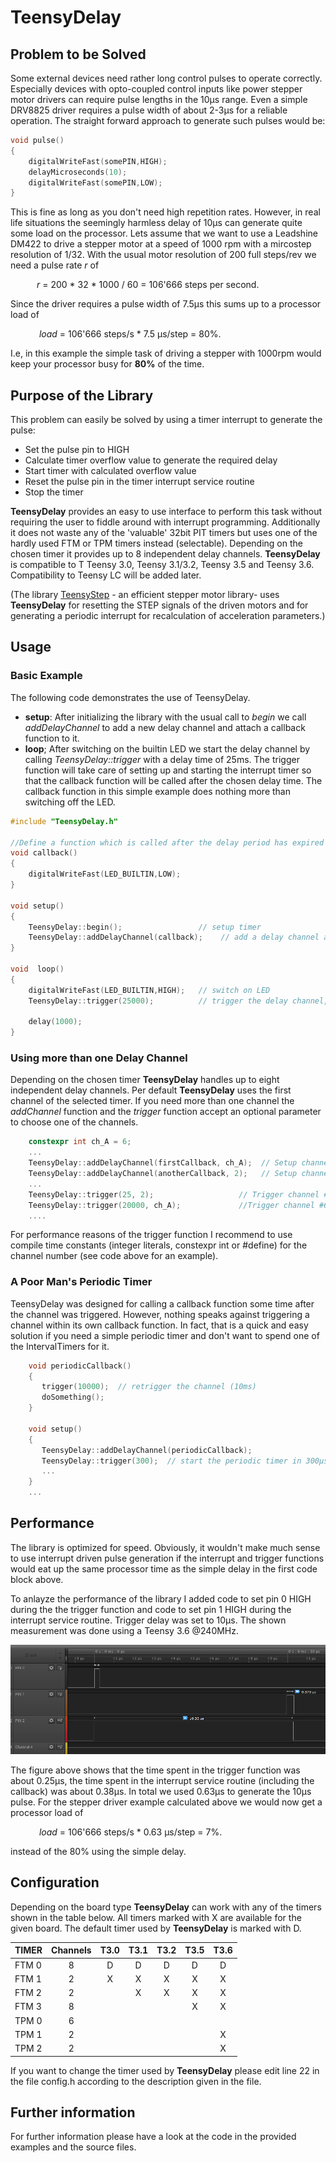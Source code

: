 # TeensyDelay
## Problem to be Solved 


Some external devices need rather long control pulses to operate correctly. Especially devices with opto-coupled control inputs like power stepper motor drivers can require pulse lengths in the 10µs range. Even a simple DRV8825 driver requires a pulse width of about 2-3µs for a reliable operation. The straight forward approach to generate such pulses would be:
```c++
void pulse()
{
	digitalWriteFast(somePIN,HIGH);
	delayMicroseconds(10);
	digitalWriteFast(somePIN,LOW);
}
```
This is fine as long as you don't need high repetition rates. However, in real life situations the seemingly harmless delay of 10µs can generate quite some load on the processor. Lets assume that we want to use a Leadshine DM422 to drive a stepper motor at a speed of 1000 rpm with a mircostep resolution of 1/32. With the usual motor resolution of 200 full steps/rev we need a pulse rate *r* of

&emsp;&emsp;&emsp;*r* = 200 * 32 * 1000 / 60 = 106'666  steps per second.

Since the driver requires a pulse width of 7.5µs this sums up to a processor load of

&emsp;&emsp;&emsp; *load* = 106'666 steps/s * 7.5 µs/step = 80%.

I.e, in this example the simple task of driving a stepper with 1000rpm would  keep your processor busy for **80%** of the time. 

## Purpose of the Library
This problem can easily be solved  by using a timer interrupt to generate the pulse:
- Set the pulse pin to HIGH
- Calculate timer overflow value to generate the required delay 
- Start timer with calculated overflow value
- Reset the pulse pin in the timer interrupt service routine
- Stop the timer

**TeensyDelay** provides an easy to use interface to perform this task without requiring the user to fiddle around with interrupt programming. Additionally it does not waste any of the 'valuable' 32bit PIT timers but uses one of the hardly used FTM or TPM timers instead (selectable). Depending on the chosen timer it provides up to 8 independent delay channels. **TeensyDelay** is compatible to T Teensy 3.0, Teensy 3.1/3.2, Teensy 3.5 and Teensy 3.6. Compatibility to Teensy LC will be added later.

(The library [TeensyStep](https://github.com/luni64/TeensyStep) - an efficient stepper motor library- uses **TeensyDelay** for resetting the STEP signals of the driven motors and for generating a periodic interrupt for recalculation of acceleration parameters.)

## Usage
###  Basic Example
The following code demonstrates the use of TeensyDelay.

- **setup**: After initializing the library with the usual call to *begin*  we call *addDelayChannel* to add a new delay channel and attach a callback function to it. 
- **loop**; After switching on the builtin LED we start the delay channel by calling *TeensyDelay::trigger* with a delay time of 25ms. The trigger function will take care of setting up and starting the interrupt timer so that the callback function will be called after the chosen delay time. The callback function in this simple example does nothing more than switching off the LED.  
```c++
#include "TeensyDelay.h"

//Define a function which is called after the delay period has expired
void callback() 
{
    digitalWriteFast(LED_BUILTIN,LOW);
}

void setup()
{
    TeensyDelay::begin();                 // setup timer
    TeensyDelay::addDelayChannel(callback);    // add a delay channel and attach callback function
}

void  loop()
{
    digitalWriteFast(LED_BUILTIN,HIGH);   // switch on LED
    TeensyDelay::trigger(25000);          // trigger the delay channel, callback will be invoked 25ms after this call
    
    delay(1000);                     
}
```
###  Using more than one Delay Channel
Depending on the chosen timer **TeensyDelay** handles up to eight independent delay channels. Per default **TeensyDelay** uses the first channel of the selected timer. If you need more than one channel the *addChannel* function and the *trigger* function accept an optional parameter to choose one of the channels. 

```c++
	constexpr int ch_A = 6;
	...
	TeensyDelay::addDelayChannel(firstCallback, ch_A);  // Setup channel #6
	TeensyDelay::addDelayChannel(anotherCallback, 2);   // Setup channel #2
	...
	TeensyDelay::trigger(25, 2);                   // Trigger channel #2, 25µs
	TeensyDelay::trigger(20000, ch_A);             //Trigger channel #6, 20ms
	....
```
For performance reasons of the trigger function I recommend to use compile time constants (integer literals, constexpr int or #define) for the channel number (see code above for an example). 

### A Poor Man's Periodic Timer
TeensyDelay was designed for calling a callback function some time after the channel was triggered. However, nothing speaks against triggering a channel within its own callback function. In fact, that is a quick and easy solution if you need a simple periodic timer and don't want to spend one of the IntervalTimers for it. 
```c++	
	void periodicCallback()
	{
	   trigger(10000);  // retrigger the channel (10ms)
	   doSomething();
	}
	
	void setup()
	{
	   TeensyDelay::addDelayChannel(periodicCallback);
	   TeensyDelay::trigger(300);  // start the periodic timer in 300µs
	   ...
	}
	...
```

## Performance
The library is optimized for speed. Obviously, it wouldn't make much sense to use interrupt driven pulse generation if the interrupt and trigger functions would eat up the same processor time as the simple delay in the first code block above.

To anlayze the performance of the library I added code to set pin 0 HIGH during the the trigger function and code to set pin 1 HIGH during the interrupt service routine. Trigger delay was set to 10µs. The shown measurement was done using a Teensy 3.6 @240MHz. 


![Alt text](/media/timing.PNG?raw=true "Logic analyzer trace")

The figure above shows that the time spent in the trigger function was about 0.25µs, the time spent in the interrupt service routine (including the callback) was about 0.38µs. In total we used 0.63µs to generate the 10µs pulse. For the stepper driver example calculated above we would now get a processor load of 
 
 &emsp;&emsp;&emsp; *load* = 106'666 steps/s * 0.63 µs/step = 7%.
 
 instead of the 80% using the simple delay. 
 
## Configuration

Depending on the board type **TeensyDelay** can work with any of the timers shown in the table below.  All timers marked with X are available for the given board. The default timer used by **TeensyDelay**  is marked with D. 

|TIMER |Channels|T3.0|T3.1|T3.2|T3.5|T3.6|                
|------|:------:|:--:|:--:|:--:|:--:|:--:|
|FTM 0 |8       | D  | D  | D  | D  | D  |
|FTM 1 |2       | X  | X  | X  | X  | X  |
|FTM 2 |2       |    | X  | X  | X  | X  |
|FTM 3 |8       |    |    |    | X  | X  |
|TPM 0 |6       |    |    |    |    |    |
|TPM 1 |2       |    |    |    |    | X  |
|TPM 2 |2       |    |    |    |    | X  |

If you want to change the timer used by **TeensyDelay**  please edit line 22 in the file config.h according to the description given in the file. 

 ## Further information 
 For further information please have a look at the code in the provided examples and the source files. 

[//]: ----------------------------------------
   [PJRC]: <https://www.pjrc.com/teensy/pinout.html>
